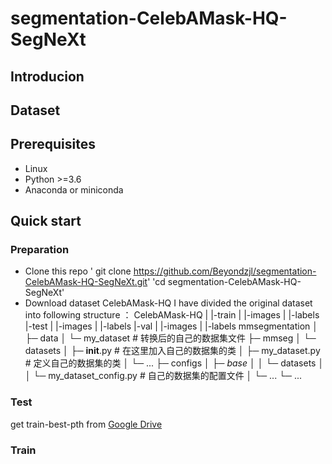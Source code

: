 # segmentation-CelebAMask-HQ-SegNeXt
## Introducion
## Dataset
## Prerequisites
- Linux
- Python >=3.6
- Anaconda or miniconda
## Quick start
### Preparation
- Clone this repo
  ' git clone https://github.com/Beyondzjl/segmentation-CelebAMask-HQ-SegNeXt.git'
  'cd segmentation-CelebAMask-HQ-SegNeXt'
- Download dataset CelebAMask-HQ
  I have divided the original dataset into following structure ：
  CelebAMask-HQ
  |
  |-train
  |      |-images
  |      |-labels
  |-test
  |      |-images
  |      |-labels
  |-val
  |      |-images
  |      |-labels
  mmsegmentation 
│
├─ data 
│   └─ my_dataset                 # 转换后的自己的数据集文件 
├─ mmseg 
│   └─ datasets 
│       ├─ __init__.py            # 在这里加入自己的数据集的类 
│       ├─ my_dataset.py          # 定义自己的数据集的类 
│       └─ ... 
├─ configs 
│   ├─ _base_ 
│   │   └─ datasets 
│   │       └─ my_dataset_config.py    # 自己的数据集的配置文件 
│   └─ ... 
└─ ...

### Test
get train-best-pth from [Google Drive](https://drive.google.com/file/d/1rp5D48-1renqNCQ3LkJAYK5__QVFN_IV/view?usp=drive_link)
### Train

